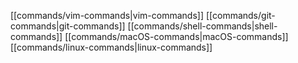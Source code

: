 [[commands/vim-commands|vim-commands]]
[[commands/git-commands|git-commands]]
[[commands/shell-commands|shell-commands]]
[[commands/macOS-commands|macOS-commands]]
[[commands/linux-commands|linux-commands]]
